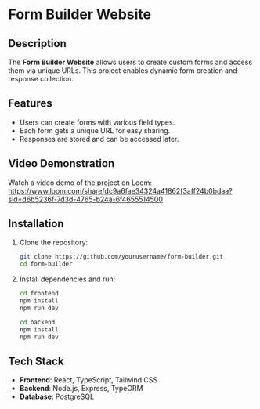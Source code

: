 # Form Builder Website

## Description

The **Form Builder Website** allows users to create custom forms and access them via unique URLs. This project enables dynamic form creation and response collection.

## Features

- Users can create forms with various field types.
- Each form gets a unique URL for easy sharing.
- Responses are stored and can be accessed later.

## Video Demonstration

Watch a video demo of the project on Loom:  
https://www.loom.com/share/dc9a6fae34324a41862f3aff24b0bdaa?sid=d6b5236f-7d3d-4765-b24a-6f4655514500 

## Installation

1. Clone the repository:

   ```sh
   git clone https://github.com/yourusername/form-builder.git
   cd form-builder
   ```

2. Install dependencies and run:

   ```sh
   cd frontend
   npm install
   npm run dev
   ```
   ```sh
   cd backend
   npm install
   npm run dev
   ```

## Tech Stack

- **Frontend**: React, TypeScript, Tailwind CSS
- **Backend**: Node.js, Express, TypeORM
- **Database**: PostgreSQL

